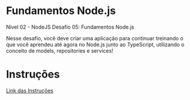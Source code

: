 # Fundamentos Node.js

Nível 02 - NodeJS
Desafio 05: Fundamentos Node.js

Nesse desafio, você deve criar uma aplicação para continuar treinando o que você aprendeu até agora no Node.js junto ao TypeScript, utilizando o conceito de models, repositories e services!

# Instruções
[Link das Instruções](https://github.com/Rocketseat/bootcamp-gostack-desafios/tree/master/desafio-fundamentos-nodejs/)
